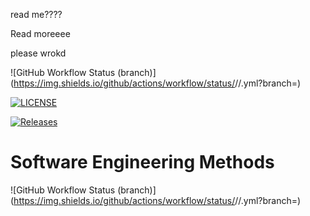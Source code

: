 read me????

Read moreeee

please wrokd

![GitHub Workflow Status (branch)](https://img.shields.io/github/actions/workflow/status/<username>/<repository>/<action file name>.yml?branch=<master branch>)

[![LICENSE](https://img.shields.io/github/license/<AbbieAirlie>/sem.svg?style=flat-square)](https://github.com/<AbbieAirlie>/sem/blob/master/LICENSE)

[![Releases](https://img.shields.io/github/release/<AbbieAirlie>/sem/all.svg?style=flat-square)](https://github.com/<AbbieAirlie>/sem/releases)

# Software Engineering Methods
![GitHub Workflow Status (branch)](https://img.shields.io/github/actions/workflow/status/<username>/<repository>/<action file name>.yml?branch=<branch>)